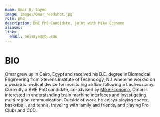 ```yaml
---
name: Omar El Sayed
image: images/Omar_headshot.jpg
role: phd
description: BME PhD Candidate, joint with Mike Economo
aliases:
links:
  email: oelsayed@bu.edu
---
```


# BIO 

Omar grew up in Cairo, Egypt and received his B.E. degree in Biomedical Engineering from Stevens Institute of Technology, NJ, where he worked on a pediatric medical device for monitoring airflow following a tracheostomy. Currently a BME PhD candidate, co-advised by [Mike Economo](https://economolab.org), Omar is interested in understanding brain machine interfaces and investigating multi-region communication. Outside of work, he enjoys playing soccer, basketball, and tennis, traveling with family and friends, and playing Pro Clubs and COD.